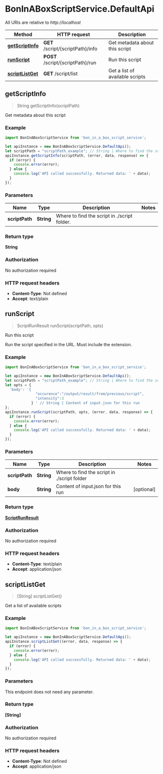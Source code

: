 # BonInABoxScriptService.DefaultApi

All URIs are relative to *http://localhost*

Method | HTTP request | Description
------------- | ------------- | -------------
[**getScriptInfo**](DefaultApi.md#getScriptInfo) | **GET** /script/{scriptPath}/info | Get metadata about this script
[**runScript**](DefaultApi.md#runScript) | **POST** /script/{scriptPath}/run | Run this script
[**scriptListGet**](DefaultApi.md#scriptListGet) | **GET** /script/list | Get a list of available scripts



## getScriptInfo

> String getScriptInfo(scriptPath)

Get metadata about this script

### Example

```javascript
import BonInABoxScriptService from 'bon_in_a_box_script_service';

let apiInstance = new BonInABoxScriptService.DefaultApi();
let scriptPath = "scriptPath_example"; // String | Where to find the script in ./script folder.
apiInstance.getScriptInfo(scriptPath, (error, data, response) => {
  if (error) {
    console.error(error);
  } else {
    console.log('API called successfully. Returned data: ' + data);
  }
});
```

### Parameters


Name | Type | Description  | Notes
------------- | ------------- | ------------- | -------------
 **scriptPath** | **String**| Where to find the script in ./script folder. | 

### Return type

**String**

### Authorization

No authorization required

### HTTP request headers

- **Content-Type**: Not defined
- **Accept**: text/plain


## runScript

> ScriptRunResult runScript(scriptPath, opts)

Run this script

Run the script specified in the URL. Must include the extension.

### Example

```javascript
import BonInABoxScriptService from 'bon_in_a_box_script_service';

let apiInstance = new BonInABoxScriptService.DefaultApi();
let scriptPath = "scriptPath_example"; // String | Where to find the script in ./script folder
let opts = {
  'body': '{ 
              "occurence":"/output/result/from/previous/script", 
              "intensity":3
            } ' // String | Content of input.json for this run
};
apiInstance.runScript(scriptPath, opts, (error, data, response) => {
  if (error) {
    console.error(error);
  } else {
    console.log('API called successfully. Returned data: ' + data);
  }
});
```

### Parameters


Name | Type | Description  | Notes
------------- | ------------- | ------------- | -------------
 **scriptPath** | **String**| Where to find the script in ./script folder | 
 **body** | **String**| Content of input.json for this run | [optional] 

### Return type

[**ScriptRunResult**](ScriptRunResult.md)

### Authorization

No authorization required

### HTTP request headers

- **Content-Type**: text/plain
- **Accept**: application/json


## scriptListGet

> [String] scriptListGet()

Get a list of available scripts

### Example

```javascript
import BonInABoxScriptService from 'bon_in_a_box_script_service';

let apiInstance = new BonInABoxScriptService.DefaultApi();
apiInstance.scriptListGet((error, data, response) => {
  if (error) {
    console.error(error);
  } else {
    console.log('API called successfully. Returned data: ' + data);
  }
});
```

### Parameters

This endpoint does not need any parameter.

### Return type

**[String]**

### Authorization

No authorization required

### HTTP request headers

- **Content-Type**: Not defined
- **Accept**: application/json


